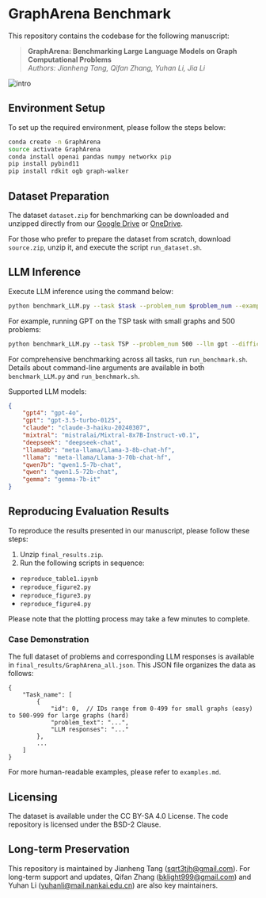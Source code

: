 # GraphArena Benchmark

This repository contains the codebase for the following manuscript:

> **GraphArena: Benchmarking Large Language Models on Graph Computational Problems**  
> *Authors: Jianheng Tang, Qifan Zhang, Yuhan Li, Jia Li*  

![intro](GraphArena.jpg)

## Environment Setup

To set up the required environment, please follow the steps below:

```bash
conda create -n GraphArena
source activate GraphArena
conda install openai pandas numpy networkx pip
pip install pybind11
pip install rdkit ogb graph-walker
```

## Dataset Preparation

The dataset `dataset.zip` for benchmarking can be downloaded and unzipped directly from our [Google Drive](https://drive.google.com/drive/folders/1mvJSUTrfOX13wgpkyb3w8s_SJqipnb1c?usp=sharing) or [OneDrive](https://hkustconnect-my.sharepoint.com/:f:/g/personal/jtangbf_connect_ust_hk/EtMw1C3z82ZCgyhinWnZR7UBWhdvK5LYBPWOQhWx9lAvjg?e=VzvrSH).

For those who prefer to prepare the dataset from scratch, download `source.zip`, unzip it, and execute the script `run_dataset.sh`.

## LLM Inference

Execute LLM inference using the command below:

```bash
python benchmark_LLM.py --task $task --problem_num $problem_num --example_num $example_num --results $results --llm $llm --difficulty $difficulty --resume $resume --sleep $sleep
```

For example, running GPT on the TSP task with small graphs and 500 problems:

```bash
python benchmark_LLM.py --task TSP --problem_num 500 --llm gpt --difficulty easy
```

For comprehensive benchmarking across all tasks, run `run_benchmark.sh`. Details about command-line arguments are available in both `benchmark_LLM.py` and `run_benchmark.sh`.

Supported LLM models:

```json
{
    "gpt4": "gpt-4o",
    "gpt": "gpt-3.5-turbo-0125",
    "claude": "claude-3-haiku-20240307",
    "mixtral": "mistralai/Mixtral-8x7B-Instruct-v0.1",
    "deepseek": "deepseek-chat",
    "llama8b": "meta-llama/Llama-3-8b-chat-hf",
    "llama": "meta-llama/Llama-3-70b-chat-hf",
    "qwen7b": "qwen1.5-7b-chat",
    "qwen": "qwen1.5-72b-chat",
    "gemma": "gemma-7b-it"
}
```

## Reproducing Evaluation Results

To reproduce the results presented in our manuscript, please follow these steps:

1. Unzip `final_results.zip`.
2. Run the following scripts in sequence:
- `reproduce_table1.ipynb`
- `reproduce_figure2.py`
- `reproduce_figure3.py`
- `reproduce_figure4.py`

Please note that the plotting process may take a few minutes to complete.

### Case Demonstration

The full dataset of problems and corresponding LLM responses is available in `final_results/GraphArena_all.json`. This JSON file organizes the data as follows:

```
{
    "Task_name": [
        {
            "id": 0,  // IDs range from 0-499 for small graphs (easy) to 500-999 for large graphs (hard)
            "problem_text": "...",
            "LLM responses": "..."
        },
        ...
    ]
}
```

For more human-readable examples, please refer to `examples.md`.

## Licensing

The dataset is available under the CC BY-SA 4.0 License. The code repository is licensed under the BSD-2 Clause.

## Long-term Preservation

This repository is maintained by Jianheng Tang (sqrt3tjh@gmail.com). For long-term support and updates, Qifan Zhang (bklight999@gmail.com) and Yuhan Li (yuhanli@mail.nankai.edu.cn) are also key maintainers.